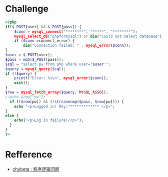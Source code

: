 # Challenge 
```php 
<?php
if($_POST[user] && $_POST[pass]) {
	$conn = mysql_connect("********", "*****", "********");
	mysql_select_db("phpformysql") or die("Could not select database");
	if ($conn->connect_error) {
		die("Connection failed: " . mysql_error($conn));
}
$user = $_POST[user];
$pass = md5($_POST[pass]);
$sql = "select pw from php where user='$user'";
$query = mysql_query($sql);
if (!$query) {
	printf("Error: %s\n", mysql_error($conn));
	exit();
}
$row = mysql_fetch_array($query, MYSQL_ASSOC);
//echo $row["pw"];
  if (($row[pw]) && (!strcasecmp($pass, $row[pw]))) {
	echo "<p>Logged in! Key:************** </p>";
}
else {
    echo("<p>Log in failure!</p>");
  }
}
?>
```

# Refference
+ [chybeta : 程序逻辑问题](https://chybeta.github.io/2017/07/24/%E5%AE%9E%E9%AA%8C%E5%90%A7-web-writeup/#%E7%A8%8B%E5%BA%8F%E9%80%BB%E8%BE%91%E9%97%AE%E9%A2%98)
